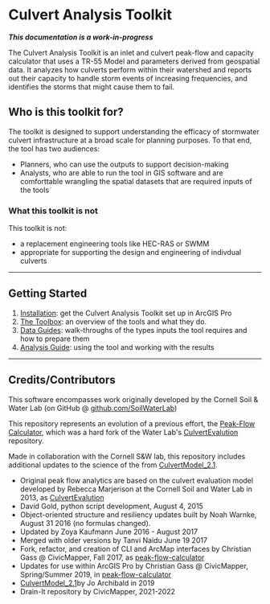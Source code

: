 # Culvert Analysis Toolkit

***This documentation is a work-in-progress***

The Culvert Analysis Toolkit is an inlet and culvert peak-flow and capacity calculator that uses a TR-55 Model and parameters derived from geospatial data. It analyzes how culverts perform within their watershed and reports out their capacity to handle storm events of increasing frequencies, and identifies the storms that might cause them to fail.

## Who is this toolkit for?

The toolkit is designed to support understanding the efficacy of stormwater culvert infrastructure at a broad scale for planning purposes. To that end, the tool has two audiences:

* Planners, who can use the outputs to support decision-making
* Analysts, who are able to run the tool in GIS software and are comforttable wrangling the spatial datasets that are required inputs of the tools

### What this toolkit is not

This toolkit is not:

* a replacement engineering tools like HEC-RAS or SWMM
* appropriate for supporting the design and engineering of indivdual culverts

---

## Getting Started

1. [Installation](installation.md): get the Culvert Analysis Toolkit set up in ArcGIS Pro
2. [The Toolbox](agp-python-toolbox.md): an overview of the tools and what they do.
3. [Data Guides](data-overview.md): walk-throughs of the types inputs the tool requires and how to prepare them
4. [Analysis Guide](analysis-guide-overview.md): using the tool and working with the results

---

## Credits/Contributors

This software encompasses work originally developed by the Cornell Soil & Water Lab (on GitHub @ [github.com/SoilWaterLab](https://github.com/SoilWaterLab))

This repository represents an evolution of a previous effort, the [Peak-Flow Calculator](https://github.com/civicmapper/peak-flow-calculator/), which was a hard fork of the Water Lab's [CulvertEvalution](https://github.com/SoilWaterLab/CulvertEvaluation) repository. 

Made in collaboration with the Cornell S&W lab, this repository includes additional updates to the science of the from [CulvertModel_2.1](https://github.com/SoilWaterLab/CulvertModel_2.1).

* Original peak flow analytics are based on the culvert evaluation model developed by Rebecca Marjerison at the Cornell Soil and Water Lab in 2013, as [CulvertEvalution](https://github.com/SoilWaterLab/CulvertEvaluation)
* David Gold, python script development, August 4, 2015
* Object-oriented structure and resiliency updates built by Noah Warnke, August 31 2016 (no formulas changed).
* Updated by Zoya Kaufmann June 2016 - August 2017
* Merged with older versions by Tanvi Naidu June 19 2017
* Fork, refactor, and creation of CLI and ArcMap interfaces by Christian Gass @ CivicMapper, Fall 2017, as [peak-flow-calculator](https://github.com/civicmapper/peak-flow-calculator/)
* Updates for use within ArcGIS Pro by Christian Gass @ CivicMapper, Spring/Summer 2019, in [peak-flow-calculator](https://github.com/civicmapper/peak-flow-calculator/)
* [CulvertModel_2.1](https://github.com/SoilWaterLab/CulvertModel_2.1)by Jo Archibald in 2019
* Drain-It repository by CivicMapper, 2021-2022